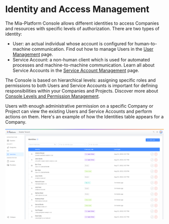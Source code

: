 # Identity and Access Management

The Mia-Platform Console allows different identities to access Companies and resources with specific levels of authorization. There are two types of identity:
- User: an actual individual whose account is configured for human-to-machine communication. Find out how to manage Users in the [User Management](./users-management) page. 
- Service Account: a non-human client which is used for automated processes and machine-to-machine communication. Learn all about Service Accounts in the [Service Account Management](./service-account-management) page. 

The Console is based on hierarchical levels: assigning specific roles and permissions to both Users and Service Accounts is important for defining responsibilities within your Companies and Projects. Discover more about [Console Levels and Permission Management](./console-levels-and-permission-management).

Users with enough administrative permission on a specific Company or Project can view the existing Users and Service Accounts and perform actions on them. Here's an example of how the Identities table appears for a Company.  

![identities table](./img/identities_table.png)